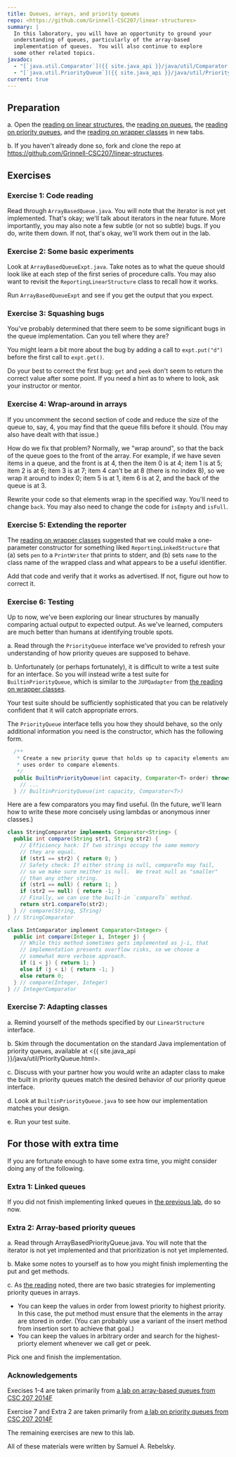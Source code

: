 ```yaml
---
title: Queues, arrays, and priority queues
repo: <https://github.com/Grinnell-CSC207/linear-structures>
summary: |
  In this laboratory, you will have an opportunity to ground your
  understanding of queues, particularly of the array-based
  implementation of queues.  You will also continue to explore
  some other related topics.
javadoc:
  - "[`java.util.Comparator`]({{ site.java_api }}/java/util/Comparator.html)"
  - "[`java.util.PriorityQueue`]({{ site.java_api }}/java/util/PriorityQueue.html)"
current: true
---
```


Preparation
-----------

a. Open the [reading on linear structures](../readings/linear), the
[reading on queues](../readings/queues), the [reading on priority
queues](../readings/linear), and the [reading on wrapper
classes](../readings/wrapper) in new tabs.

b. If you haven't already done so, fork and clone the repo at <https://github.com/Grinnell-CSC207/linear-structures>.

<!--

  If you have forked and cloned that repository, pull changes from the upstream repository.

<pre>
$ git remote add upstream https://github.com/Grinnell-CSC207/linear
$ git pull upstream master
</pre>

-->

Exercises
---------

### Exercise 1: Code reading

Read through `ArrayBasedQueue.java`.  You will note that the iterator
is not yet implemented.  That's okay; we'll talk about iterators
in the near future.  More importantly, you may also note a few
subtle (or not so subtle) bugs.  If you do, write them down.  If
not, that's okay, we'll work them out in the lab.

### Exercise 2: Some basic experiments

Look at `ArrayBasedQueueExpt.java`.  Take notes as to what the queue
should look like at each step of the first series of procedure
calls.  You may also want to revisit the `ReportingLinearStructure`
class to recall how it works.

Run `ArrayBasedQueueExpt` and see if you get the output that you
expect.

### Exercise 3: Squashing bugs

You've probably determined that there seem to be some significant
bugs in the queue implementation.  Can you tell where they are?

You might learn a bit more about the bug by adding a call to
`expt.put("d")` before the first call to `expt.get()`.

Do your best to correct the first bug: `get` and `peek` don't seem
to return the correct value after some point.  If you need a hint
as to where to look, ask your instructor or mentor.

### Exercise 4: Wrap-around in arrays

If you uncomment the second section of code and reduce the size of
the queue to, say, 4, you may find that the queue fills before it
should.  (You may also have dealt with that issue.)

How do we fix that problem?  Normally, we "wrap around", so that
the back of the queue goes to the front of the array.  For example,
if we have seven items in a queue, and the front is at 4, then the
item 0 is at 4; item 1 is at 5; item 2 is at 6; item 3 is at 7;
item 4 can't be at 8 (there is no index 8), so we wrap it around
to index 0; item 5 is at 1, item 6 is at 2, and the back of the
queue is at 3.

Rewrite your code so that elements wrap in the specified way.  You'll
need to change `back`.  You may also need to change the code for
`isEmpty` and `isFull`.

### Exercise 5: Extending the reporter

The [reading on wrapper classes](../readings/wrappers) suggested that
we could make a one-parameter constructor for something liked
`ReportingLinkedStructure` that (a) sets `pen` to a `PrintWriter`
that prints to stderr, and (b) sets `name` to the class name of
the wrapped class and what appears to be a useful identifier.

Add that code and verify that it works as advertised.  If not, figure
out how to correct it.

### Exercise 6: Testing

Up to now, we've been exploring our linear structures by manually
comparing actual output to expected output.  As we've learned,
computers are much better than humans at identifying trouble spots.

a. Read through the `PriorityQueue` interface we've provided
to refresh your understanding of how priority queues are supposed
to behave.

b. Unfortunately (or perhaps fortunately), it is difficult to write
a test suite for an interface.  So you will instead write a test suite
for `BuiltinPriorityQueue`, which is similar to the `JUPQadapter`
from [the reading on wrapper classes](../readings/wrappers).  

Your test suite should be sufficiently sophisticated that you can
be relatively confident that it will catch appropriate errors.

The `PriorityQueue` interface tells you how they should behave, so
the only additional information you need is the constructor, which
has the following form.

```java
  /**
   * Create a new priority queue that holds up to capacity elements and 
   * uses order to compare elements.
   */
  public BuiltinPriorityQueue(int capacity, Comparator<T> order) throws Exception {
    // ...
  } // BuiltinPriorityQueue(int capacity, Comparator<T>)
```

Here are a few comparators you may find useful.  (In the future,
we'll learn how to write these more concisely using lambdas or
anonymous inner classes.)

```java
class StringComparator implements Comparator<String> {
  public int compare(String str1, String str2) {
    // Efficiency hack: If two strings occupy the same memory
    // they are equal.
    if (str1 == str2) { return 0; }
    // Safety check: If either string is null, compareTo may fail,
    // so we make sure neither is null.  We treat null as "smaller"
    // than any other string.
    if (str1 == null) { return 1; }
    if (str2 == null) { return -1; }
    // Finally, we can use the built-in `compareTo` method.
    return str1.compareTo(str2);
  } // compare(String, STring)
} // StringComparator

class IntComparator implement Comparator<Integer> {
  public int compare(Integer i, Integer j) {
    // While this method sometimes gets implemented as j-i, that
    // implementation presents overflow risks, so we choose a
    // somewhat more verbose approach.
    if (i < j) { return 1; }
    else if (j < i) { return -1; }
    else return 0;
  } // compare(Integer, Integer)
} // IntegerComparator
```

### Exercise 7: Adapting classes

a. Remind yourself of the methods specified by our `LinearStructure`
interface.

b. Skim through the documentation on the standard Java implementation of priority queues, available at <{{ site.java_api }}/java/util/PriorityQueue.html>.

c. Discuss with your partner how you would write an adapter class to make the built in priority queues match the desired behavior of our priority queue interface.

d. Look at `BuiltinPriorityQueue.java` to see how our implementation matches your design. 

e. Run your test suite.

For those with extra time
-------------------------

If you are fortunate enough to have some extra time, you might 
consider doing any of the following.

### Extra 1: Linked queues

If you did not finish implementing linked queues in [the previous
lab](../labs/linear-structures), do so now.

### Extra 2: Array-based priority queues

a. Read through ArrayBasedPriorityQueue.java. You will note that
the iterator is not yet implemented and that prioritization is not
yet implemented.

b. Make some notes to yourself as to how you might finish implementing
the put and get methods.

c. As [the reading](../readings/priority-queues) noted, there are
two basic strategies for implementing priority queues in arrays.

* You can keep the values in order from lowest priority to highest
  priority. In this case, the put method must ensure that the elements
  in the array are stored in order. (You can probably use a variant
  of the insert method from insertion sort to achieve that goal.) 
* You can keep the values in arbitrary order and search for the
  highest-priorty element whenever we call get or peek.

Pick one and finish the implementation.

### Acknowledgements

Execises 1-4 are taken primarily from [a lab on array-based queues from 
CSC 207 2014F](https://www.cs.grinnell.edu/~rebelsky/Courses/CSC207/2014F/labs/array-based-queues)

Exercise 7 and Extra 2 are taken primarily from [a lab on priority
queues from CSC 207
2014F](https://www.cs.grinnell.edu/~rebelsky/Courses/CSC207/2014F/labs/priority-queues)

The remaining exercises are new to this lab.

All of these materials were written by Samuel A. Rebelsky.
